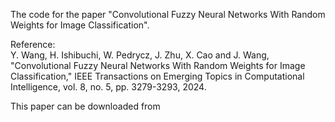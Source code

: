 The code for the paper "Convolutional Fuzzy Neural Networks With Random Weights for Image Classification".

Reference:    
Y. Wang, H. Ishibuchi, W. Pedrycz, J. Zhu, X. Cao and J. Wang, "Convolutional Fuzzy Neural Networks With Random Weights for Image Classification," IEEE Transactions on Emerging Topics in Computational Intelligence, vol. 8, no. 5, pp. 3279-3293, 2024.

This paper can be downloaded from 

